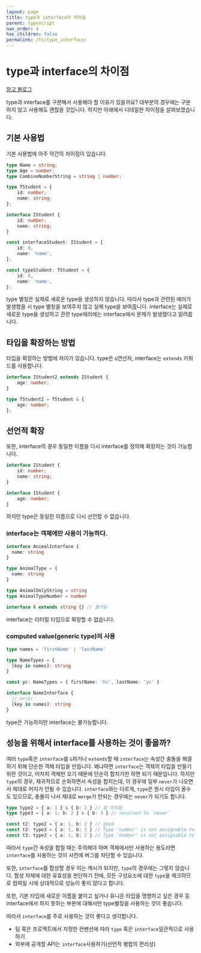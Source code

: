 ```yaml
---
layout: page
title: type과 interface의 차이점
parent: typescript
nav_order: 4
has_children: false
permalink: /ts/type_interface/
---
```


# type과 interface의 차이점
[참고 블로그](https://bny9164.tistory.com/m/48)

type과 interface를 구분해서 사용해야 할 이유가 있을까요? 대부분의 경우에는 구분하지 않고 사용해도 괜찮을 것입니다. 하지만 아래에서 디테일한 차이점을 살펴보겠습니다.

## 기본 사용법
기본 사용법에 아주 약간의 차이점이 있습니다.
``` ts
type Name = string;
type Age = number;
type CombineNumberString = string | number;

type TStudent = {
    id: number;
    name: string;
};

interface IStudent {
    id: number;
    name: string;
}

const interfaceStudent: IStudent = {
    id: 0,
    name: 'name',
};

const typeStudent: TStudent = {
    id: 0,
    name: 'name',
};
```
type 별칭은 실제로 새로운 type을 생성하지 않습니다. 따라서 type과 관련된 에러가 발생했을 시 type 별칭을 보여주지 않고 실제 type을 보여줍니다. interface는 실제로 새로운 type을 생성하고 관련 type에러에는 interface에서 문제가 발생했다고 알려줍니다.

## 타입을 확장하는 방법
타입을 확장하는 방법에 차이가 있습니다.
type은 `&`연산자, interface는 `extends` 키워드를 사용합니다.

``` ts
interface IStudent2 extends IStudent {
    age: number;
}

type TStudent2 = TStudent & {
    age: number;
};
```

## 선언적 확장
또한, interface의 경우 동일한 이름을 다시 interface를 정의해 확장하는 것이 가능합니다.
``` ts
interface IStudent {
    id: number;
    name: string;
}

interface IStudent {
    age: number;
}
```
하지만 type은 동일한 이름으로 다시 선언할 수 없습니다.

### interface는 객체에만 사용이 가능하다.
``` ts
interface AnimalInterface {
  name: string
}

type AnimalType = {
  name: string
}

type AnimalOnlyString = string
type AnimalTypeNumber = number

interface X extends string {} // 불가능
```
interface는 리터럴 타입으로 확장할 수 없습니다.

### computed value(generic type)의 사용
``` ts
type names = 'firstName' | 'lastName'

type NameTypes = {
  [key in names]: string
}

const yc: NameTypes = { firstName: 'hi', lastName: 'yc' }

interface NameInterface {
  // error
  [key in names]: string
}
```
type은 가능하지만 interface는 불가능합니다.

## 성능을 위해서 interface를 사용하는 것이 좋을까?
여러 `type`혹은 `interface`를 `&`하거나 `extends`할 때 `interface`는 속성간 충돌을 해결하기 위해 단순한 객체 타입을 만듭니다. 왜냐하면 `interface`는 객체의 타입을 만들기 위한 것이고, 어차피 객체만 오기 때문에 단순히 합치기만 하면 되기 때문입니다. 하지만 `type`의 경우, 재귀적으로 순회하면서 속성을 합치는데, 이 경우에 일부 `never`가 나오면서 제대로 머지가 안될 수 있습니다. `interface`와는 다르게, `type`은 원시 타입이 올수도 있으므로, 충돌이 나서 제대로 `merge`가 안되는 경우에는 `never`가 되기도 합니다.

``` ts
type type2 = { a: 1 } & { b: 2 } // 잘 머지됨
type type3 = { a: 1; b: 2 } & { b: 3 } // resolved to `never`

const t2: type2 = { a: 1, b: 2 } // good
const t3: type3 = { a: 1, b: 3 } // Type 'number' is not assignable to type 'never'.(2322)
const t3: type3 = { a: 1, b: 2 } // Type 'number' is not assignable to type 'never'.(2322)
```

따라서 `type`간 속성을 합칠 때는 주의해야 하며 객체에서만 사용하는 용도라면 `interface`를 사용하는 것이 사전에 버그를 차단할 수 있습니다.

또한, `interface`를 합성할 경우 이는 캐시가 되지만, `type`의 경우에는 그렇지 않습니다. 합성 자체에 대한 유효성을 판단하기 전에, 모든 구성요소에 대한 `type`을 체크하므로 컴파일 시에 상대적으로 성능이 좋지 않다고 합니다.

또한, 기본 타입에 새로운 이름을 붙이고 싶거나 유니온 타입을 명명하고 싶은 경우 등 interface에서 하지 못하는 부분에 대해서만 type별칭을 사용하는 것이 좋습니다.

따라서 `interface`를 주로 사용하는 것이 좋다고 생각합니다.
- 팀 혹은 프로젝트에서 지정한 컨벤션에 따라 `type` 혹은 `interface`일관적으로 사용하기
- 외부에 공개할 API는 `interface`사용하기(선언적 병합의 편리성)